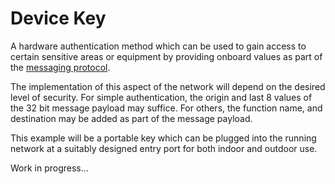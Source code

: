 # Device Key

A hardware authentication method which can be used to gain access to certain sensitive areas or equipment by providing onboard values as part of the [messaging protocol](https://github.com/cypnk/Cabin-Life/tree/master/Cabin%20Area%20Network#messaging).

The implementation of this aspect of the network will depend on the desired level of security. For simple authentication, the origin and last 8 values of the 32 bit message payload may suffice. For others, the function name, and destination may be added as part of the message payload.

This example will be a portable key which can be plugged into the running network at a suitably designed entry port for both indoor and outdoor use.

Work in progress...
